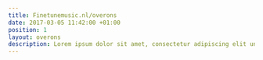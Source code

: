```yaml
---
title: Finetunemusic.nl/overons
date: 2017-03-05 11:42:00 +01:00
position: 1
layout: overons
description: Lorem ipsum dolor sit amet, consectetur adipiscing elit unde omnis.
---
```

